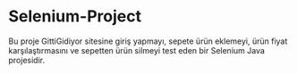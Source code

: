 # Selenium-Project

Bu proje GittiGidiyor sitesine giriş yapmayı, sepete ürün eklemeyi, ürün fiyat karşılaştırmasını ve sepetten ürün silmeyi test eden bir Selenium Java projesidir.
